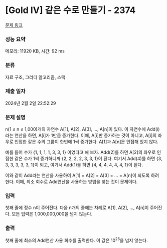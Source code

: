 # [Gold IV] 같은 수로 만들기 - 2374 

[문제 링크](https://www.acmicpc.net/problem/2374) 

### 성능 요약

메모리: 11920 KB, 시간: 92 ms

### 분류

자료 구조, 그리디 알고리즘, 스택

### 제출 일자

2024년 2월 2일 22:52:29

### 문제 설명

<p>n(1 ≤ n ≤ 1,000)개의 자연수 A[1], A[2], A[3], …, A[n]이 있다. 이 자연수에 Add(i)라는 연산을 하면, A[i]가 1만큼 증가한다. 이때, A[i]만 증가하는 것이 아니고, A[i]의 좌우로 인접한 같은 수의 그룹이 한번에 1씩 증가한다. A[1]과 A[n]은 인접해 있지 않다.</p>

<p>예를 들어 수가 {1, 1, 1, 1, 3, 3, 1} 이었다고 해 보자. Add(2)를 하면 A[2]의 좌우로 인접한 같은 수가 1씩 증가하니까 {2, 2, 2, 2, 3, 3, 1}이 된다. 여기서 Add(4)를 하면 {3, 3, 3, 3, 3, 3, 1}이 되고, 여기서 Add(1)을 하면 {4, 4, 4, 4, 4, 4, 1}이 된다.</p>

<p>이와 같이 Add라는 연산을 사용하여 A[1] = A[2] = A[3] = … = A[n]이 되도록 하려 한다. 이때, 최소 회수로 Add연산을 사용하는 방법을 찾는 것이 문제이다.</p>

### 입력 

 <p>첫째 줄에 정수 n이 주어진다. 다음 n개의 줄에는 차례로 A[1], A[2], …, A[n]이 주어진다. 모든 입력은 1,000,000,000을 넘지 않는다.</p>

### 출력 

 <p>첫째 줄에 최소의 Add연산 사용 회수를 출력한다. 이 값은 10<sup>25</sup>을 넘지 않는다.</p>

